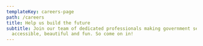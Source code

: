 ```yaml
---
templateKey: careers-page
path: /careers
title: Help us build the future
subtitle: Join our team of dedicated professionals making government services
  accessible, beautiful and fun. So come on in!
---
```

